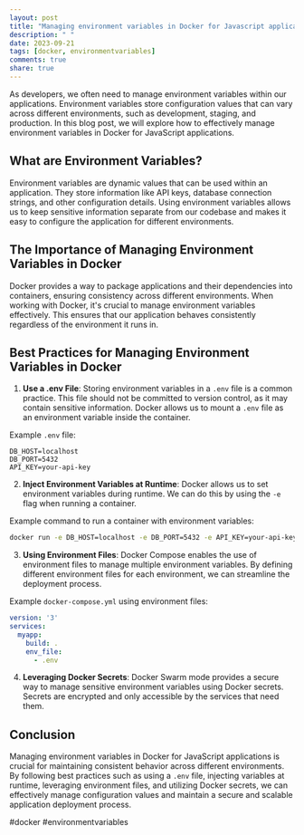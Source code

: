 ```yaml
---
layout: post
title: "Managing environment variables in Docker for Javascript applications"
description: " "
date: 2023-09-21
tags: [docker, environmentvariables]
comments: true
share: true
---
```


As developers, we often need to manage environment variables within our applications. Environment variables store configuration values that can vary across different environments, such as development, staging, and production. In this blog post, we will explore how to effectively manage environment variables in Docker for JavaScript applications.

## What are Environment Variables?

Environment variables are dynamic values that can be used within an application. They store information like API keys, database connection strings, and other configuration details. Using environment variables allows us to keep sensitive information separate from our codebase and makes it easy to configure the application for different environments.

## The Importance of Managing Environment Variables in Docker

Docker provides a way to package applications and their dependencies into containers, ensuring consistency across different environments. When working with Docker, it's crucial to manage environment variables effectively. This ensures that our application behaves consistently regardless of the environment it runs in.

## Best Practices for Managing Environment Variables in Docker

1. **Use a .env File**: Storing environment variables in a `.env` file is a common practice. This file should not be committed to version control, as it may contain sensitive information. Docker allows us to mount a `.env` file as an environment variable inside the container.

Example `.env` file:
```
DB_HOST=localhost
DB_PORT=5432
API_KEY=your-api-key
```

2. **Inject Environment Variables at Runtime**: Docker allows us to set environment variables during runtime. We can do this by using the `-e` flag when running a container.

Example command to run a container with environment variables:
```bash
docker run -e DB_HOST=localhost -e DB_PORT=5432 -e API_KEY=your-api-key myapp
```

3. **Using Environment Files**: Docker Compose enables the use of environment files to manage multiple environment variables. By defining different environment files for each environment, we can streamline the deployment process.

Example `docker-compose.yml` using environment files:
```yaml
version: '3'
services:
  myapp:
    build: .
    env_file:
      - .env
```

4. **Leveraging Docker Secrets**: Docker Swarm mode provides a secure way to manage sensitive environment variables using Docker secrets. Secrets are encrypted and only accessible by the services that need them.

## Conclusion

Managing environment variables in Docker for JavaScript applications is crucial for maintaining consistent behavior across different environments. By following best practices such as using a `.env` file, injecting variables at runtime, leveraging environment files, and utilizing Docker secrets, we can effectively manage configuration values and maintain a secure and scalable application deployment process.

#docker #environmentvariables